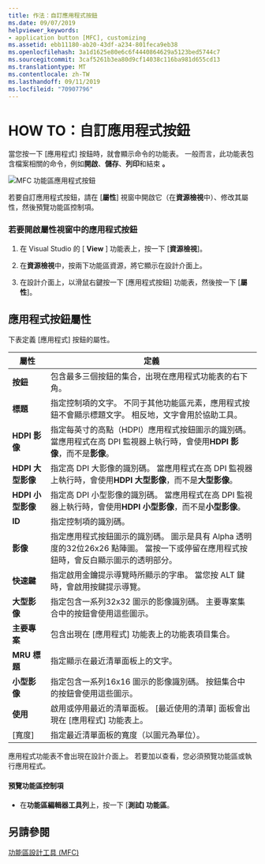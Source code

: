 ```yaml
---
title: 作法：自訂應用程式按鈕
ms.date: 09/07/2019
helpviewer_keywords:
- application button [MFC], customizing
ms.assetid: ebb11180-ab20-43df-a234-801feca9eb38
ms.openlocfilehash: 3a1d1625e80e6c6f4440864629a5123bed5744c7
ms.sourcegitcommit: 3caf5261b3ea80d9cf14038c116ba981d655cd13
ms.translationtype: MT
ms.contentlocale: zh-TW
ms.lasthandoff: 09/11/2019
ms.locfileid: "70907796"
---
```

# <a name="how-to-customize-the-application-button"></a>HOW TO：自訂應用程式按鈕

當您按一下 [應用程式] 按鈕時，就會顯示命令的功能表。 一般而言，此功能表包含檔案相關的命令，例如**開啟**、**儲存**、**列印**和結束 **。**

![MFC 功能區應用程式按鈕](../mfc/media/application_button.png "MFC 功能區應用程式按鈕")

若要自訂應用程式按鈕，請在 [**屬性**] 視窗中開啟它（在**資源檢視**中）、修改其屬性，然後預覽功能區控制項。

### <a name="to-open-the-application-button-in-the-properties-window"></a>若要開啟屬性視窗中的應用程式按鈕

1. 在 Visual Studio 的 [ **View** ] 功能表上，按一下 [**資源檢視**]。

1. 在**資源檢視**中，按兩下功能區資源，將它顯示在設計介面上。

1. 在設計介面上，以滑鼠右鍵按一下 [應用程式按鈕] 功能表，然後按一下 [**屬性**]。

## <a name="application-button-properties"></a>應用程式按鈕屬性

下表定義 [應用程式] 按鈕的屬性。

|屬性|定義|
|--------------|----------------|
|**按鈕**|包含最多三個按鈕的集合，出現在應用程式功能表的右下角。|
|**標題**|指定控制項的文字。 不同于其他功能區元素，應用程式按鈕不會顯示標題文字。 相反地，文字會用於協助工具。|
|**HDPI 影像**|指定每英寸的高點（HDPI）應用程式按鈕圖示的識別碼。 當應用程式在高 DPI 監視器上執行時，會使用**HDPI 影像**，而不是**影像**。|
|**HDPI 大型影像**|指定高 DPI 大影像的識別碼。 當應用程式在高 DPI 監視器上執行時，會使用**HDPI 大型影像**，而不是**大型影像**。|
|**HDPI 小型影像**|指定高 DPI 小型影像的識別碼。 當應用程式在高 DPI 監視器上執行時，會使用**HDPI 小型影像**，而不是**小型影像**。|
|**ID**|指定控制項的識別碼。|
|**影像**|指定應用程式按鈕圖示的識別碼。 圖示是具有 Alpha 透明度的32位26x26 點陣圖。 當按一下或停留在應用程式按鈕時，會反白顯示圖示的透明部分。|
|**快速鍵**|指定啟用金鑰提示導覽時所顯示的字串。 當您按 ALT 鍵時，會啟用按鍵提示導覽。|
|**大型影像**|指定包含一系列32x32 圖示的影像識別碼。 主要專案集合中的按鈕會使用這些圖示。|
|**主要專案**|包含出現在 [應用程式] 功能表上的功能表項目集合。|
|**MRU 標題**|指定顯示在最近清單面板上的文字。|
|**小型影像**|指定包含一系列16x16 圖示的影像識別碼。 按鈕集合中的按鈕會使用這些圖示。|
|**使用**|啟用或停用最近的清單面板。 [最近使用的清單] 面板會出現在 [應用程式] 功能表上。|
|[寬度]|指定最近清單面板的寬度（以圖元為單位）。|

應用程式功能表不會出現在設計介面上。 若要加以查看，您必須預覽功能區或執行應用程式。

#### <a name="to-preview-the-ribbon-control"></a>預覽功能區控制項

- 在**功能區編輯器工具列**上，按一下 [**測試] 功能區**。

## <a name="see-also"></a>另請參閱

[功能區設計工具 (MFC)](../mfc/ribbon-designer-mfc.md)
